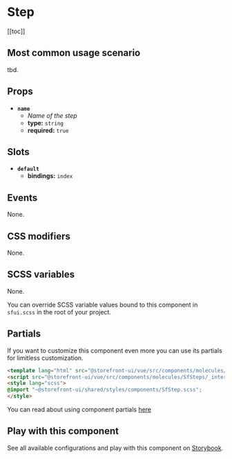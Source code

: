 # Step

<!-- No Component description -->


[[toc]]


## Most common usage scenario

tbd.


## Props

- **`name`**
  - _Name of the step_
  - **type:** `string`
  - **required:** `true`


## Slots

- **`default`**
  - **bindings:** `index`


## Events

None.


## CSS modifiers

None.


## SCSS variables

None.

You can override SCSS variable values bound to this component in `sfui.scss` in the root of your project.


## Partials

If you want to customize this component even more you can use its partials for limitless customization.

```html
<template lang="html" src="@storefront-ui/vue/src/components/molecules/SfSteps/_internal/SfStep.html"></template>
<script src="@storefront-ui/vue/src/components/molecules/SfSteps/_internal/SfStep.js"></script>
<style lang="scss">
@import "~@storefront-ui/shared/styles/components/SfStep.scss";
</style>
```

You can read about using component partials [here](docs.storefrontui.io/customization)


## Play with this component

See all available configurations and play with this component on <a href="https://storybook.storefrontui.io/?path=/story/">Storybook</a>.
